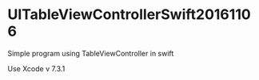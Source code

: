 # UITableViewControllerSwift20161106
Simple program using TableViewController in swift

Use Xcode v 7.3.1
